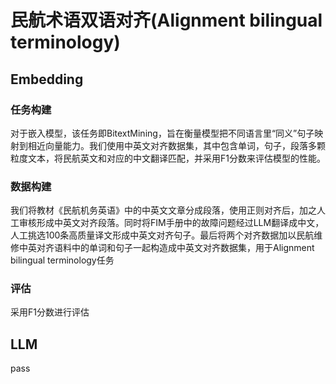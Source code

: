 # 民航术语双语对齐(Alignment bilingual terminology)

## Embedding
### 任务构建
对于嵌入模型，该任务即BitextMining，旨在衡量模型把不同语言里“同义”句子映射到相近向量能力。我们使用中英文对齐数据集，其中包含单词，句子，段落多颗粒度文本，将民航英文和对应的中文翻译匹配，并采用F1分数来评估模型的性能。
### 数据构建
我们将教材《民航机务英语》中的中英文文章分成段落，使用正则对齐后，加之人工审核形成中英文对齐段落。同时将FIM手册中的故障问题经过LLM翻译成中文，人工挑选100条高质量译文形成中英文对齐句子。最后将两个对齐数据加以民航维修中英对齐语料中的单词和句子一起构造成中英文对齐数据集，用于Alignment bilingual terminology任务
### 评估
采用F1分数进行评估
## LLM
pass
